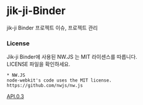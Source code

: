 # jik-ji-Binder
jik-ji Binder 프로젝트 이슈, 프로젝트 관리

### License

Jik-ji Binder에 사용된 NW.JS 는 MIT 라이센스를 따릅니다.<br>
LICENSE 파일을 확인하세요.
```
* NW.JS
node-webkit's code uses the MIT license.
https://github.com/nwjs/nw.js
```

[API.0.3](./ver/API.0.3)